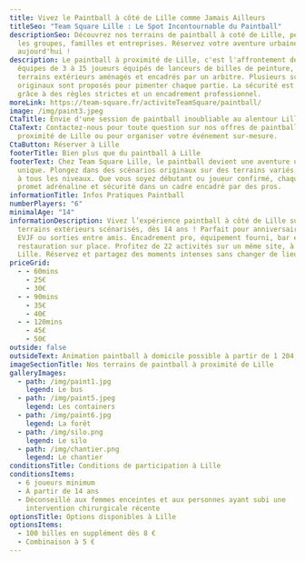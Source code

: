 ```yaml
---
title: Vivez le Paintball à côté de Lille comme Jamais Ailleurs
titleSeo: "Team Square Lille : Le Spot Incontournable du Paintball"
descriptionSeo: Découvrez nos terrains de paintball à coté de Lille, pensés pour
  les groupes, familles et entreprises. Réservez votre aventure urbaine dès
  aujourd'hui !
description: Le paintball à proximité de Lille, c'est l'affrontement de deux
  équipes de 3 à 15 joueurs équipés de lanceurs de billes de peinture, sur des
  terrains extérieurs aménagés et encadrés par un arbitre. Plusieurs scénarios
  originaux sont proposés pour pimenter chaque partie. La sécurité est assurée
  grâce à des règles strictes et un encadrement professionnel.
moreLink: https://team-square.fr/activiteTeamSquare/paintball/
image: /img/paint3.jpeg
CtaTitle: Envie d'une session de paintball inoubliable au alentour Lille ?
CtaText: Contactez-nous pour toute question sur nos offres de paintball à
  proximité de Lille ou pour organiser votre événement sur-mesure.
CtaButton: Réserver à Lille
footerTitle: Bien plus que du paintball à Lille
footerText: Chez Team Square Lille, le paintball devient une aventure urbaine
  unique. Plongez dans des scénarios originaux sur des terrains variés, adaptés
  à tous les niveaux. Que vous soyez débutant ou joueur confirmé, chaque session
  promet adrénaline et sécurité dans un cadre encadré par des pros.
informationTitle: Infos Pratiques Paintball
numberPlayers: "6"
minimalAge: "14"
informationDescription: Vivez l’expérience paintball à côté de Lille sur 5
  terrains extérieurs scénarisés, dès 14 ans ! Parfait pour anniversaires, EVG,
  EVJF ou sorties entre amis. Encadrement pro, équipement fourni, bar et
  restauration sur place. Profitez de 22 activités sur un même site, à 20 min de
  Lille. Réservez et partagez des moments intenses sans changer de lieu !
priceGrid:
  - - 60mins
    - 25€
    - 30€
  - - 90mins
    - 35€
    - 40€
  - - 120mins
    - 45€
    - 50€
outside: false
outsideText: Animation paintball à domicile possible à partir de 1 204,50€.
imageSectionTitle: Nos terrains de paintball à proximité de Lille
galleryImages:
  - path: /img/paint1.jpg
    legend: Le bus
  - path: /img/paint5.jpeg
    legend: Les containers
  - path: /img/paint6.jpg
    legend: La forêt
  - path: /img/silo.png
    legend: Le silo
  - path: /img/chantier.png
    legend: Le chantier
conditionsTitle: Conditions de participation à Lille
conditionsItems:
  - 6 joueurs minimum
  - À partir de 14 ans
  - Déconseillé aux femmes enceintes et aux personnes ayant subi une
    intervention chirurgicale récente
optionsTitle: Options disponibles à Lille
optionsItems:
  - 100 billes en supplément dès 8 €
  - Combinaison à 5 €
---
```

